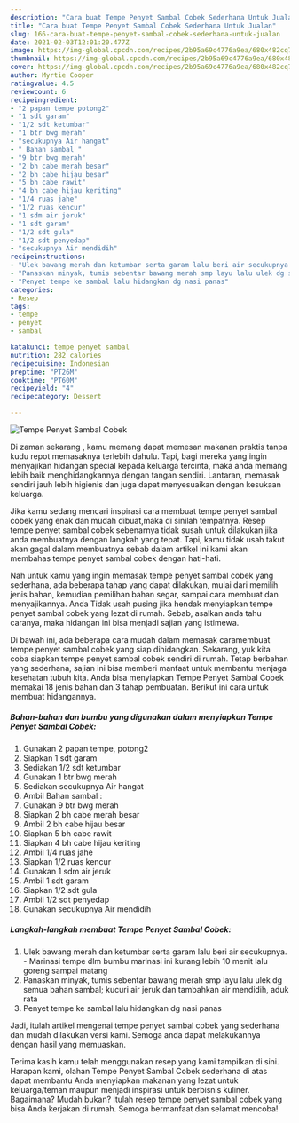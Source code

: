 ```yaml
---
description: "Cara buat Tempe Penyet Sambal Cobek Sederhana Untuk Jualan"
title: "Cara buat Tempe Penyet Sambal Cobek Sederhana Untuk Jualan"
slug: 166-cara-buat-tempe-penyet-sambal-cobek-sederhana-untuk-jualan
date: 2021-02-03T12:01:20.477Z
image: https://img-global.cpcdn.com/recipes/2b95a69c4776a9ea/680x482cq70/tempe-penyet-sambal-cobek-foto-resep-utama.jpg
thumbnail: https://img-global.cpcdn.com/recipes/2b95a69c4776a9ea/680x482cq70/tempe-penyet-sambal-cobek-foto-resep-utama.jpg
cover: https://img-global.cpcdn.com/recipes/2b95a69c4776a9ea/680x482cq70/tempe-penyet-sambal-cobek-foto-resep-utama.jpg
author: Myrtie Cooper
ratingvalue: 4.5
reviewcount: 6
recipeingredient:
- "2 papan tempe potong2"
- "1 sdt garam"
- "1/2 sdt ketumbar"
- "1 btr bwg merah"
- "secukupnya Air hangat"
- " Bahan sambal "
- "9 btr bwg merah"
- "2 bh cabe merah besar"
- "2 bh cabe hijau besar"
- "5 bh cabe rawit"
- "4 bh cabe hijau keriting"
- "1/4 ruas jahe"
- "1/2 ruas kencur"
- "1 sdm air jeruk"
- "1 sdt garam"
- "1/2 sdt gula"
- "1/2 sdt penyedap"
- "secukupnya Air mendidih"
recipeinstructions:
- "Ulek bawang merah dan ketumbar serta garam lalu beri air secukupnya. Marinasi tempe dlm bumbu marinasi ini kurang lebih 10 menit lalu goreng sampai matang"
- "Panaskan minyak, tumis sebentar bawang merah smp layu lalu ulek dg semua bahan sambal; kucuri air jeruk dan tambahkan air mendidih, aduk rata"
- "Penyet tempe ke sambal lalu hidangkan dg nasi panas"
categories:
- Resep
tags:
- tempe
- penyet
- sambal

katakunci: tempe penyet sambal 
nutrition: 282 calories
recipecuisine: Indonesian
preptime: "PT26M"
cooktime: "PT60M"
recipeyield: "4"
recipecategory: Dessert

---
```



![Tempe Penyet Sambal Cobek](https://img-global.cpcdn.com/recipes/2b95a69c4776a9ea/680x482cq70/tempe-penyet-sambal-cobek-foto-resep-utama.jpg)

Di zaman  sekarang , kamu memang dapat memesan makanan praktis tanpa kudu repot memasaknya terlebih dahulu. Tapi, bagi mereka yang ingin menyajikan hidangan special kepada keluarga tercinta, maka anda memang lebih baik menghidangkannya dengan tangan sendiri. Lantaran, memasak sendiri jauh lebih higienis dan juga dapat menyesuaikan dengan kesukaan keluarga.

Jika kamu sedang mencari inspirasi cara membuat tempe penyet sambal cobek yang enak dan mudah dibuat,maka di sinilah tempatnya. Resep tempe penyet sambal cobek  sebenarnya tidak susah untuk dilakukan jika anda membuatnya dengan langkah yang tepat. Tapi, kamu tidak usah takut akan gagal dalam membuatnya 
sebab dalam artikel ini kami akan membahas tempe penyet sambal cobek dengan hati-hati.  



Nah untuk kamu yang ingin memasak tempe penyet sambal cobek yang sederhana, ada beberapa tahap yang dapat dilakukan, mulai dari memilih jenis bahan, kemudian pemilihan bahan segar, sampai cara membuat dan menyajikannya. Anda Tidak usah pusing jika hendak menyiapkan tempe penyet sambal cobek yang lezat di rumah. Sebab, asalkan anda  tahu caranya, maka hidangan ini bisa menjadi sajian yang istimewa.

Di bawah ini, ada beberapa cara mudah dalam memasak caramembuat tempe penyet sambal cobek yang siap dihidangkan. Sekarang, yuk kita coba siapkan tempe penyet sambal cobek sendiri di rumah. Tetap berbahan yang sederhana, sajian ini bisa memberi manfaat untuk membantu menjaga kesehatan tubuh kita. Anda bisa menyiapkan Tempe Penyet Sambal Cobek memakai 18 jenis bahan dan 3 tahap pembuatan. Berikut ini cara untuk membuat hidangannya.

<!--inarticleads1-->

##### Bahan-bahan dan bumbu yang digunakan dalam menyiapkan Tempe Penyet Sambal Cobek:

1. Gunakan 2 papan tempe, potong2
1. Siapkan 1 sdt garam
1. Sediakan 1/2 sdt ketumbar
1. Gunakan 1 btr bwg merah
1. Sediakan secukupnya Air hangat
1. Ambil  Bahan sambal :
1. Gunakan 9 btr bwg merah
1. Siapkan 2 bh cabe merah besar
1. Ambil 2 bh cabe hijau besar
1. Siapkan 5 bh cabe rawit
1. Siapkan 4 bh cabe hijau keriting
1. Ambil 1/4 ruas jahe
1. Siapkan 1/2 ruas kencur
1. Gunakan 1 sdm air jeruk
1. Ambil 1 sdt garam
1. Siapkan 1/2 sdt gula
1. Ambil 1/2 sdt penyedap
1. Gunakan secukupnya Air mendidih




<!--inarticleads2-->

##### Langkah-langkah membuat Tempe Penyet Sambal Cobek:

1. Ulek bawang merah dan ketumbar serta garam lalu beri air secukupnya. - Marinasi tempe dlm bumbu marinasi ini kurang lebih 10 menit lalu goreng sampai matang
1. Panaskan minyak, tumis sebentar bawang merah smp layu lalu ulek dg semua bahan sambal; kucuri air jeruk dan tambahkan air mendidih, aduk rata
1. Penyet tempe ke sambal lalu hidangkan dg nasi panas




Jadi, itulah artikel mengenai  tempe penyet sambal cobek  yang sederhana dan mudah dilakukan versi kami. Semoga anda dapat melakukannya dengan hasil yang memuaskan. 

Terima kasih kamu telah menggunakan resep yang kami tampilkan di sini. Harapan kami, olahan  Tempe Penyet Sambal Cobek sederhana di atas dapat membantu Anda menyiapkan makanan yang lezat untuk keluarga/teman maupun menjadi inspirasi untuk berbisnis kuliner. Bagaimana? Mudah bukan? Itulah resep tempe penyet sambal cobek yang bisa Anda kerjakan di rumah. Semoga bermanfaat dan selamat mencoba!

